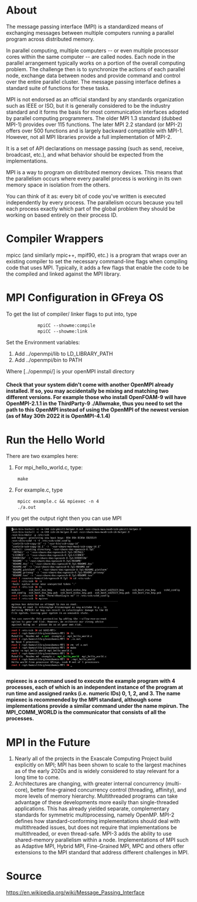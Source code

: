 # About 
The message passing interface (MPI) is a standardized means of exchanging messages between multiple computers running a parallel program across distributed memory.

In parallel computing, multiple computers -- or even multiple processor cores within the same computer -- are called nodes.  Each node in the parallel arrangement typically works on a portion of the overall computing problem. The challenge then is to synchronize the actions of each parallel node, exchange data between nodes and provide command and control over the entire parallel cluster. The message passing interface defines a standard suite of functions for these tasks.

MPI is not endorsed as an official standard by any standards organization such as IEEE or ISO, but it is generally considered to be the industry standard and it forms the basis for most communication interfaces adopted by parallel computing programmers. The older MPI 1.3 standard (dubbed MPI-1) provides over 115 functions. The later MPI 2.2 standard (or MPI-2) offers over 500 functions and is largely backward compatible with MPI-1. However, not all MPI libraries provide a full implementation of MPI-2. 

It is a set of API declarations on message passing (such as send, receive, broadcast, etc.), and what behavior should be expected from the implementations. 

MPI is a way to program on distributed memory devices. This means that the parallelism occurs where every parallel process is working in its own memory space in isolation from the others.

You can think of it as: every bit of code you've written is executed independently by every process. The parallelism occurs because you tell each process exactly which part of the global problem they should be working on based entirely on their process ID.

# Compiler Wrappers
mpicc (and similarly mpic++, mpif90, etc.) is a program that wraps over an existing compiler to set the necessary command-line flags when compiling code that uses MPI. Typically, it adds a few flags that enable the code to be the compiled and linked against the MPI library.

# MPI Configuration in GFreya OS

To get the list of compiler/ linker flags to put into, type

                mpiCC --showme:compile
                mpiCC --showme:link
  
Set the Environment variables: 
1. Add ../openmpi/lib to LD_LIBRARY_PATH 
2. Add ../openmpi/bin to PATH 

Where [../openmpi/] is your openMPI install directory

#### Check that your system didn't come with another OpenMPI already installed. If so, you may accidentally be mixing and matching two different versions. For example those who install OpenFOAM-9 will have OpenMPI-2.1.1 in the ThirdParty-9 ./Allwmake, thus you need to set the path to this OpenMPI instead of using the OpenMPI of the newest version (as of May 30th 2022 it is OpenMPI-4.1.4)

# Run the Hello World
There are two examples here:

1. For mpi_hello_world.c, type:

        make
    
2. For example.c, type

        mpicc example.c && mpiexec -n 4
        ./a.out
If you get the output right then you can use MPI

![openmpi](https://raw.githubusercontent.com/glanzkaiser/glanzshamzs/main/MPI/images/blfs-prob-38-4.png)
#### mpiexec is a command used to execute the example program with 4 processes, each of which is an independent instance of the program at run time and assigned ranks (i.e. numeric IDs) 0, 1, 2, and 3. The name mpiexec is recommended by the MPI standard, although some implementations provide a similar command under the name mpirun. The MPI_COMM_WORLD is the communicator that consists of all the processes. 

# MPI in the Future
1. Nearly all of the projects in the Exascale Computing Project build explicitly on MPI; MPI has been shown to scale to the largest machines as of the early 2020s and is widely considered to stay relevant for a long time to come. 
2. Architectures are changing, with greater internal concurrency (multi-core), better fine-grained concurrency control (threading, affinity), and more levels of memory hierarchy. Multithreaded programs can take advantage of these developments more easily than single-threaded applications. This has already yielded separate, complementary standards for symmetric multiprocessing, namely OpenMP. MPI-2 defines how standard-conforming implementations should deal with multithreaded issues, but does not require that implementations be multithreaded, or even thread-safe. MPI-3 adds the ability to use shared-memory parallelism within a node. Implementations of MPI such as Adaptive MPI, Hybrid MPI, Fine-Grained MPI, MPC and others offer extensions to the MPI standard that address different challenges in MPI. 
 

# Source
https://en.wikipedia.org/wiki/Message_Passing_Interface

